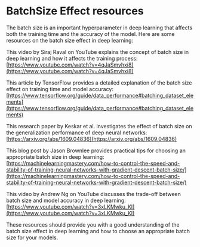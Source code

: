 # BatchSize Effect resources
The batch size is an important hyperparameter in deep learning that affects both the training time and the accuracy of the model. Here are some resources on the batch size effect in deep learning:

This video by Siraj Raval on YouTube explains the concept of batch size in deep learning and how it affects the training process: [https://www.youtube.com/watch?v=4qJaSmvhxi8](https://www.youtube.com/watch?v=4qJaSmvhxi8)

This article by TensorFlow provides a detailed explanation of the batch size effect on training time and model accuracy: [https://www.tensorflow.org/guide/data_performance#batching_dataset_elements](https://www.tensorflow.org/guide/data_performance#batching_dataset_elements)

This research paper by Keskar et al. investigates the effect of batch size on the generalization performance of deep neural networks: [https://arxiv.org/abs/1609.04836](https://arxiv.org/abs/1609.04836)

This blog post by Jason Brownlee provides practical tips for choosing an appropriate batch size in deep learning: [https://machinelearningmastery.com/how-to-control-the-speed-and-stability-of-training-neural-networks-with-gradient-descent-batch-size/](https://machinelearningmastery.com/how-to-control-the-speed-and-stability-of-training-neural-networks-with-gradient-descent-batch-size/)

This video by Andrew Ng on YouTube discusses the trade-off between batch size and model accuracy in deep learning: [https://www.youtube.com/watch?v=3xLKMwku_KI](https://www.youtube.com/watch?v=3xLKMwku_KI)

These resources should provide you with a good understanding of the batch size effect in deep learning and how to choose an appropriate batch size for your models.
